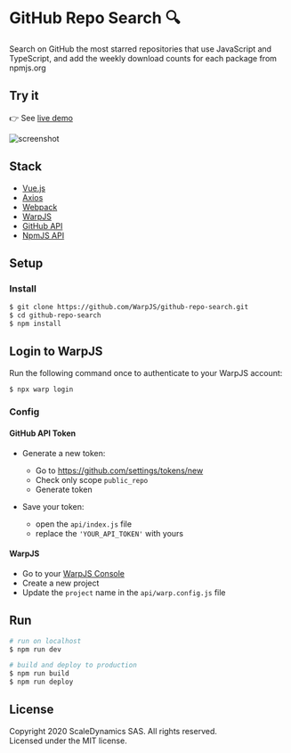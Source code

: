 # GitHub Repo Search 🔍

Search on GitHub the most starred repositories that use JavaScript and TypeScript, and add the weekly download counts for each package from npmjs.org

## Try it

👉 See [live demo](https://warpjs-ctweqxljao20sm7xt3mbv7vst.storage.googleapis.com/index.html)

![screenshot](https://user-images.githubusercontent.com/54806942/75553607-04e56680-5a39-11ea-8ed7-809a2b8accb6.png)

## Stack

- [Vue.js](https://vuejs.org/)
- [Axios](https://github.com/axios/axios)
- [Webpack](https://webpack.js.org/)
- [WarpJS](http://warpjs.com/)
- [GitHub API](https://developer.github.com/v3/)
- [NpmJS API](https://github.com/npm/registry/blob/master/docs/download-counts.md)

## Setup

### Install

```bash
$ git clone https://github.com/WarpJS/github-repo-search.git
$ cd github-repo-search
$ npm install
```

## Login to WarpJS

Run the following command once to authenticate to your WarpJS account:

```bash
$ npx warp login
```

### Config

#### GitHub API Token

- Generate a new token:

  - Go to https://github.com/settings/tokens/new
  - Check only scope `public_repo`
  - Generate token

- Save your token:
  - open the `api/index.js` file
  - replace the `'YOUR_API_TOKEN'` with yours

#### WarpJS

- Go to your [WarpJS Console](https://starbase.warpjs.com)
- Create a new project
- Update the `project` name in the `api/warp.config.js` file

## Run

```bash
# run on localhost
$ npm run dev

# build and deploy to production
$ npm run build
$ npm run deploy
```

## License

Copyright 2020 ScaleDynamics SAS. All rights reserved.  
Licensed under the MIT license.
